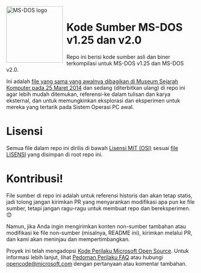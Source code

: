 <img width="150" height="150" align="left" style="float: left; margin: 0 10px 0 0;" alt="MS-DOS logo" src="https://github.com/Microsoft/MS-DOS/blob/master/msdos-logo.png">

# Kode Sumber MS-DOS v1.25 dan v2.0
Repo ini berisi kode sumber asli dan biner terkompilasi untuk MS-DOS v1.25 dan MS-DOS v2.0.

Ini adalah [file yang sama yang awalnya dibagikan di Museum Sejarah Komputer pada 25 Maret 2014]( http://www.computerhistory.org/atchm/microsoft-ms-dos-early-source-code/) dan sedang (diterbitkan ulang) di repo ini agar lebih mudah ditemukan, referensi-ke dalam tulisan dan karya eksternal, dan untuk memungkinkan eksplorasi dan eksperimen untuk mereka yang tertarik pada Sistem Operasi PC awal.

# Lisensi
Semua file dalam repo ini dirilis di bawah [Lisensi MIT (OSI)](https://en.wikipedia.org/wiki/MIT_License) sesuai [file LISENSI](https://github.com/Microsoft/MS-DOS/blob/master/LICENSE.md) yang disimpan di root repo ini.

# Kontribusi!
File sumber di repo ini adalah untuk referensi historis dan akan tetap statis, jadi tolong jangan kirimkan PR yang menyarankan modifikasi apa pun ke file sumber, tetapi jangan ragu-ragu untuk membuat repo dan bereksperimen. 😊

Namun, jika Anda ingin mengirimkan konten non-sumber tambahan atau modifikasi ke file non-sumber (misalnya, README ini), kirimkan melalui PR, dan kami akan meninjau dan mempertimbangkan.

Proyek ini telah mengadopsi [Kode Perilaku Microsoft Open Source](https://opensource.microsoft.com/codeofconduct/). Untuk informasi lebih lanjut, lihat [Pedoman Perilaku FAQ](https://opensource.microsoft.com/codeofconduct/faq/) atau hubungi [opencode@microsoft.com](mailto:opencode@microsoft.com) dengan pertanyaan atau komentar tambahan.
